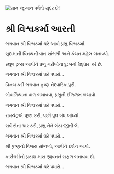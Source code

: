 ![સાન જુઆન પર્વતો સુંદર છે!](lib/assets/assets/images/artis/artis/img.png "સાન જુઆન પર્વતો")

# શ્રી વિશ્વકર્મા આરતી

ભગવાન શ્રી વિશ્વકર્મા ઘરે આવો પ્રભુ વિશ્વકર્મા.

સુદામાની વિનયની વાત સાંભળી અને કંચન મહેલ બનાવ્યો.

સ્થૂળ દ્રવ્ય આપીને પ્રભુ ગરીબોના દુ:ખનો ઉદ્ધાર કરે છે.

ભગવાન શ્રી વિશ્વકર્મા ઘરે પધારો...

વિનય કરી ભગવાન કૃષ્ણ નેદવારિકાપુરી.

ગોવાળિયાના વાળ બચાવવા, પ્રભુની ઈજ્જત બચાવો.

ભગવાન શ્રી વિશ્વકર્મા ઘરે પધારો...

રામચંદ્રએ પૂજા કરી, પછી પુલ બંધ બાંધ્યો.

સર્વ સેના પાર કરી, પ્રભુ તેને લંકા જીતી લે.

ભગવાન શ્રી વિશ્વકર્મા ઘરે પધારો...

શ્રી કૃષ્ણનો વિજય સાંભળો, આવીને દર્શન આપો.

કારીગરીનો પ્રકાશ મારા જીવનને સફળ બનાવવા દો.

ભગવાન શ્રી વિશ્વકર્મા ઘરે પધારો...